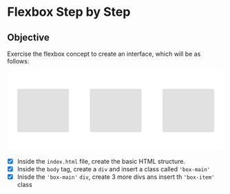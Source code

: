 # Flexbox Step by Step

## Objective

Exercise the flexbox concept to create an interface, which will be as follows:

![image](flex.svg)

- [x] Inside the `index.html` file, create the basic HTML structure.
- [x] Inside the `body` tag, create a `div` and insert a class called `'box-main'`
- [x] Inisde the `'box-main'` `div`, create 3 more divs ans insert th `'box-item'` class
